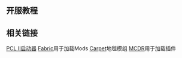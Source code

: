 ## 开服教程




## 相关链接
[PCL II启动器](https://wwx.lanzoux.com/iEl9nkaipra)
[Fabric](https://fabricmc.net/)用于加载Mods
[Carpet](https://www.curseforge.com/minecraft/mc-mods/carpet)地毯模组
[MCDR](https://github.com/Fallen-Breath/MCDReforged)用于加载插件
